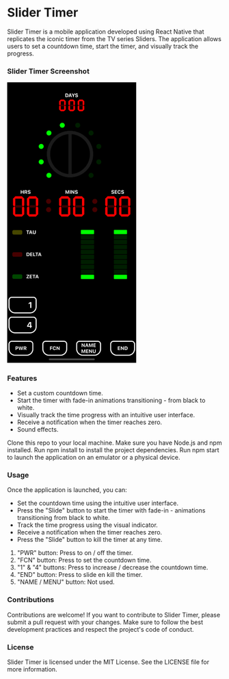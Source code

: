 # Slider Timer

Slider Timer is a mobile application developed using React Native that replicates the iconic timer from the TV series Sliders. The application allows users to set a countdown time, start the timer, and visually track the progress.

### Slider Timer Screenshot

<img src="./snaps/Simulator%20Screen%20Shot%20-%20iPhone%2012%20-%202023-04-12%20at%2015.11.21.png"  width="60%" height="30%">

### Features

- Set a custom countdown time.
- Start the timer with fade-in animations transitioning - from black to white.
- Visually track the time progress with an intuitive user interface.
- Receive a notification when the timer reaches zero.
- Sound effects.

Clone this repo to your local machine.
Make sure you have Node.js and npm installed.
Run npm install to install the project dependencies.
Run npm start to launch the application on an emulator or a physical device.

### Usage

Once the application is launched, you can:

- Set the countdown time using the intuitive user interface.
- Press the "Slide" button to start the timer with fade-in - animations transitioning from black to white.
- Track the time progress using the visual indicator.
- Receive a notification when the timer reaches zero.
- Press the "Slide" button to kill the timer at any time.

1. "PWR" button: Press to on / off the timer.
2. "FCN" button: Press to set the countdown time.
3. "1" & "4" buttons: Press to increase / decrease the countdown time.
4. "END" button: Press to slide en kill the timer.
5. "NAME / MENU" button: Not used.

### Contributions

Contributions are welcome! If you want to contribute to Slider Timer, please submit a pull request with your changes. Make sure to follow the best development practices and respect the project's code of conduct.

### License

Slider Timer is licensed under the MIT License. See the LICENSE file for more information.
